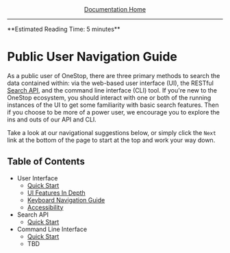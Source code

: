 <div align="center"><a href="/onestop/">Documentation Home</a></div>
<hr>
**Estimated Reading Time: 5 minutes**

# Public User Navigation Guide
As a public user of OneStop, there are three primary methods to search the data contained within: via the web-based user interface (UI), the RESTful [Search API](/onestop/api), and the command line interface (CLI) tool. If you're new to the OneStop ecosystem, you should interact with one or both of the running instances of the UI to get some familiarity with basic search features. Then if you choose to be more of a power user, we encourage you to explore the ins and outs of our API and CLI.

Take a look at our navigational suggestions below, or simply click the `Next` link at the bottom of the page to start at the top and work your way down.

## Table of Contents
* User Interface
  - [Quick Start](/onestop/public-user/ui/quickstart)
  - [UI Features In Depth](/onestop/public-user/ui/features-in-depth)
  - [Keyboard Navigation Guide](/onestop/public-user/ui/keyboard-navigation)
  - [Accessibility](/onestop/public-user/ui/accessibility)
* Search API
  - [Quick Start](/onestop/public-user/api/quickstart)
* Command Line Interface
  - [Quick Start](/onestop/public-user/cli/quickstart)
  - TBD

